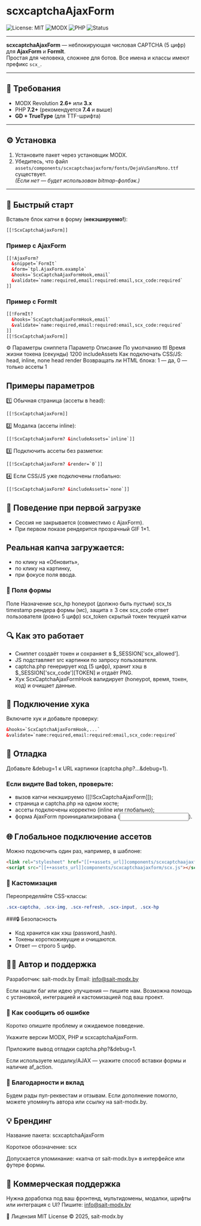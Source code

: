 # scxcaptchaAjaxForm

![License: MIT](https://img.shields.io/badge/License-MIT-green.svg)
![MODX](https://img.shields.io/badge/MODX-2.8%2B%20%7C%203.x-blue)
![PHP](https://img.shields.io/badge/PHP-7.4%2B%20%7C%208.x-blue)
![Status](https://img.shields.io/badge/Status-stable-brightgreen)

---

**scxcaptchaAjaxForm** — неблокирующая числовая CAPTCHA (5 цифр) для **AjaxForm** и **FormIt**.  
Простая для человека, сложнее для ботов. Все имена и классы имеют префикс `scx_`.

---

## 🔧 Требования
- MODX Revolution **2.6+** или **3.x**
- PHP **7.2+** (рекомендуется **7.4** и выше)
- **GD + TrueType** (для TTF-шрифта)

---

## ⚙️ Установка
1. Установите пакет через установщик MODX.  
2. Убедитесь, что файл  
   `assets/components/scxcaptchaajaxform/fonts/DejaVuSansMono.ttf`  
   существует.  
   *(Если нет — будет использован bitmap-фолбэк.)*

---

## 🚀 Быстрый старт

Вставьте блок капчи в форму (**некэшируемо!**):

```html
[[!ScxCaptchaAjaxForm]]
```
### Пример с AjaxForm
```html
[[!AjaxForm?
  &snippet=`FormIt`
  &form=`tpl.AjaxForm.example`
  &hooks=`ScxCaptchaAjaxFormHook,email`
  &validate=`name:required,email:required:email,scx_code:required`
]]
```
### Пример с FormIt
```html
[[!FormIt?
  &hooks=`ScxCaptchaAjaxFormHook,email`
  &validate=`name:required,email:required:email,scx_code:required`
]]
[[!ScxCaptchaAjaxForm]]
```
⚙️ Параметры сниппета
Параметр	Описание	По умолчанию
ttl	Время жизни токена (секунды)	1200
includeAssets	Как подключать CSS/JS: head, inline, none	head
render	Возвращать ли HTML блока: 1 — да, 0 — только ассеты	1

## Примеры параметров

1️⃣ Обычная страница (ассеты в head):
```html
[[!ScxCaptchaAjaxForm]]
```

2️⃣ Модалка (ассеты inline):
```html
[[!ScxCaptchaAjaxForm? &includeAssets=`inline`]]
```

3️⃣ Подключить ассеты без разметки:
```html
[[!ScxCaptchaAjaxForm? &render=`0`]]
```

4️⃣ Если CSS/JS уже подключены глобально:
```html
[[!ScxCaptchaAjaxForm? &includeAssets=`none`]]
```

## 🧠 Поведение при первой загрузке
- Сессия не закрывается (совместимо с AjaxForm).
- При первом показе рендерится прозрачный GIF 1×1.

## Реальная капча загружается:
- по клику на «Обновить»,
- по клику на картинку,
- при фокусе поля ввода.

### 🧩 Поля формы
Поле	Назначение
scx_hp	honeypot (должно быть пустым)
scx_ts	timestamp рендера формы (мс), защита ≥ 3 сек
scx_code	ответ пользователя (ровно 5 цифр)
scx_token	скрытый токен текущей капчи

## 🔍 Как это работает
- Сниппет создаёт токен и сохраняет в $_SESSION['scx_allowed'].
- JS подставляет src картинки по запросу пользователя.
- captcha.php генерирует код (5 цифр), хранит хэш в $_SESSION['scx_code'][TOKEN] и отдаёт PNG.
- Хук ScxCaptchaAjaxFormHook валидирует (honeypot, время, токен, код) и очищает данные.

## 🔗 Подключение хука
Включите хук и добавьте проверку:
```html
&hooks=`ScxCaptchaAjaxFormHook,...`
&validate=`name:required,email:required:email,scx_code:required`
```

## 🧰 Отладка
 Добавьте &debug=1 к URL картинки (captcha.php?...&debug=1).

### Если видите Bad token, проверьте:
- вызов капчи некэшируемо ([[!ScxCaptchaAjaxForm]]);
- страница и captcha.php на одном хосте;
- ассеты подключены корректно (inline или глобально);
- форма AjaxForm проинициализирована (<input name="af_action">).


 ## 🌐 Глобальное подключение ассетов
 
 Можно подключить один раз, например, в шаблоне:
```html
<link rel="stylesheet" href="[[++assets_url]]components/scxcaptchaajaxform/scx.css">
<script src="[[++assets_url]]components/scxcaptchaajaxform/scx.js"></script>
```

### 🎨 Кастомизация

Переопределяйте CSS-классы:
```css
.scx-captcha, .scx-img, .scx-refresh, .scx-input, .scx-hp
```

###🔒 Безопасность
- Код хранится как хэш (password_hash).
- Токены короткоживущие и очищаются.
- Ответ — строго 5 цифр.

  
## 👨‍💻 Автор и поддержка
Разработчик: sait-modx.by
Email: info@sait-modx.by

Если нашли баг или идею улучшения — пишите нам.
Возможна помощь с установкой, интеграцией и кастомизацией под ваш проект.

### 🐞 Как сообщить об ошибке
Коротко опишите проблему и ожидаемое поведение.

Укажите версии MODX, PHP и scxcaptchaAjaxForm.

Приложите вывод отладки captcha.php?&debug=1.

Если используете модалку/AJAX — укажите способ вставки формы и наличие af_action.

### 🙏 Благодарности и вклад
Будем рады пул-реквестам и отзывам.
Если дополнение помогло, можете упомянуть автора или ссылку на sait-modx.by.

## 💡 Брендинг
Название пакета: scxcaptchaAjaxForm

Короткое обозначение: scx

Допускается упоминание:
«капча от sait-modx.by» в интерфейсе или футере формы.

## 💼 Коммерческая поддержка
Нужна доработка под ваш фронтенд, мультидомены, модалки, шрифты или интеграция с UI?
Пишите: info@sait-modx.by

📜 Лицензия
MIT License
© 2025, sait-modx.by
